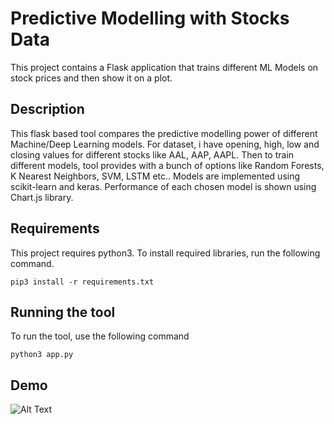 # Predictive Modelling with Stocks Data
This project contains a Flask application that trains different ML Models on stock prices and then show it on a plot.

## Description
This flask based tool compares the predictive modelling power of different Machine/Deep Learning models. For dataset, i have opening, high, low and closing values for different stocks like AAL, AAP, AAPL. Then to train different models, tool provides with a bunch of options like Random Forests, K Nearest Neighbors, SVM, LSTM etc.. Models are implemented using scikit-learn and keras. Performance of each chosen model is shown using Chart.js library.

## Requirements
This project requires python3. To install required libraries, run the following command.
```
pip3 install -r requirements.txt
```

## Running the tool
To run the tool, use the following command
```
python3 app.py
```

## Demo

![Alt Text](https://media.giphy.com/media/vFKqnCdLPNOKc/giphy.gif)